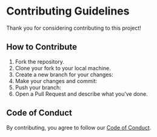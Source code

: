 # Contributing Guidelines

Thank you for considering contributing to this project!

## How to Contribute
1. Fork the repository.
2. Clone your fork to your local machine.
3. Create a new branch for your changes:
4. Make your changes and commit:
5. Push your branch:
6. Open a Pull Request and describe what you’ve done.

## Code of Conduct
By contributing, you agree to follow our [Code of Conduct](CODE_OF_CONDUCT.md).
